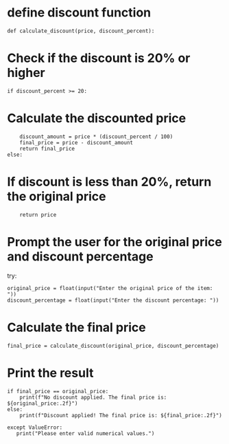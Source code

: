 # define discount function
    def calculate_discount(price, discount_percent):
   # Check if the discount is 20% or higher
    if discount_percent >= 20:
   # Calculate the discounted price
        discount_amount = price * (discount_percent / 100)
        final_price = price - discount_amount
        return final_price
    else:
   # If discount is less than 20%, return the original price
        return price

# Prompt the user for the original price and discount percentage
try:

    original_price = float(input("Enter the original price of the item: "))
    discount_percentage = float(input("Enter the discount percentage: "))

   # Calculate the final price
    final_price = calculate_discount(original_price, discount_percentage)

   # Print the result
    if final_price == original_price:
        print(f"No discount applied. The final price is: ${original_price:.2f}")
    else:
        print(f"Discount applied! The final price is: ${final_price:.2f}")

    except ValueError:
       print("Please enter valid numerical values.")
